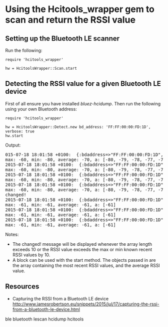 # Using the Hcitools_wrapper gem to scan and return the RSSI value

## Setting up the Bluetooth LE scanner

Run the following:

    require 'hcitools_wrapper'

    hw = HcitoolsWrapper::Scan.start

## Detecting the RSSI value for a given Bluetooth LE device

First of all ensure you have installed *bluez-hcidump*. Then run the following using your own Bluetooth address:

    require 'hcitools_wrapper'

    hw = HcitoolsWrapper::Detect.new bd_address: 'FF:FF:00:00:FD:1D', verbose: true 
    hw.start

Output:

<pre>
015-07-18 18:01:58 +0100:  {:bdaddress=>"FF:FF:00:00:FD:1D", :rssi=>"-61"}
max: -60, min: -80, average: -70, a: [-80, -79, -78, -77, -76, -75, -63, -62, -61, -60]
2015-07-18 18:01:58 +0100:  {:bdaddress=>"FF:FF:00:00:FD:1D", :rssi=>"-63"}
max: -60, min: -80, average: -70, a: [-80, -79, -78, -77, -76, -75, -63, -62, -61, -60]
2015-07-18 18:01:58 +0100:  {:bdaddress=>"FF:FF:00:00:FD:1D", :rssi=>"-63"}
max: -60, min: -80, average: -70, a: [-80, -79, -78, -77, -76, -75, -63, -62, -61, -60]
2015-07-18 18:01:58 +0100:  {:bdaddress=>"FF:FF:00:00:FD:1D", :rssi=>"-64"}
max: -60, min: -80, average: -70, a: [-80, -79, -78, -77, -76, -75, -64, -63, -62, -61, -60]
changed!
2015-07-18 18:01:58 +0100:  {:bdaddress=>"FF:FF:00:00:FD:1D", :rssi=>"-61"}
max: -61, min: -61, average: -61, a: [-61]
2015-07-18 18:01:58 +0100:  {:bdaddress=>"FF:FF:00:00:FD:1D", :rssi=>"-61"}
max: -61, min: -61, average: -61, a: [-61]
2015-07-18 18:01:58 +0100:  {:bdaddress=>"FF:FF:00:00:FD:1D", :rssi=>"-61"}
max: -61, min: -61, average: -61, a: [-61]
</pre>

Notes:

* The changed! message will be displayed whenever the array length exceeds 10 or the RSSI value exceeds the max or min known recent RSSI values by 10.
* A block can be used with the start method. The objects passed in are the array containing the most recent RSSI values, and the average RSSI value.

## Resources

* Capturing the RSSI from a Bluetooth LE device http://www.jamesrobertson.eu/snippets/2015/jul/17/capturing-the-rssi-from-a-bluetooth-le-device.html

ble bluetooth lescan hcidump hcitools
